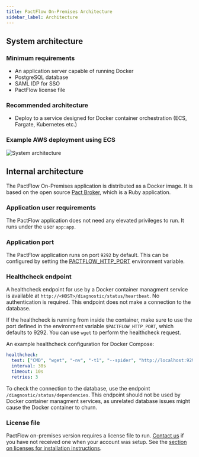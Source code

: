 ```yaml
---
title: PactFlow On-Premises Architecture
sidebar_label: Architecture
---
```


## System architecture

### Minimum requirements

* An application server capable of running Docker
* PostgreSQL database
* SAML IDP for SSO
* PactFlow license file

### Recommended architecture

* Deploy to a service designed for Docker container orchestration (ECS, Fargate, Kubernetes etc.)

### Example AWS deployment using ECS

![System architecture](/img/saas-architecture-aws.png)

## Internal architecture

The PactFlow On-Premises application is distributed as a Docker image. It is based on the open source [Pact Broker](https://github.com/pact-foundation/pact_broker), which is a Ruby application.

### Application user requirements

The PactFlow application does not need any elevated privileges to run. It runs under the user `app:app`.

### Application port

The PactFlow application runs on port `9292` by default. This can be configured by setting the [PACTFLOW_HTTP_PORT](/docs/on-premises/environment-variables#pactflow_http_port) environment variable.

### Healthcheck endpoint

A healthcheck endpoint for use by a Docker container managment service is available at `http://<HOST>/diagnostic/status/heartbeat`. No authentication is required. This endpoint does not make a connection to the database.

If the healthcheck is running from inside the container, make sure to use the port defined in the environment variable `$PACTFLOW_HTTP_PORT`, which defaults to 9292. You can use `wget` to perform the healthcheck request.

An example healthcheck configuration for Docker Compose:

```yaml
healthcheck:
  test: ["CMD", "wget", "-nv", "-t1", "--spider", "http://localhost:9292/diagnostic/status/heartbeat"]
  interval: 30s
  timeout: 10s
  retries: 3
```

To check the connection to the database, use the endpoint `/diagnostic/status/dependencies`. This endpoint should not be used by Docker container managment services, as unrelated database issues might cause the Docker container to churn.

### License file

PactFlow on-premises version requires a license file to run. [Contact us](https://support.smartbear.com/pactflow/message/) if you have not
received one when your account was setup. See the [section on licenses for installation instructions](/docs/on-premises/license).
